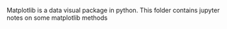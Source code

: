 Matplotlib is a data visual package in python. This folder contains jupyter notes on some matplotlib methods
